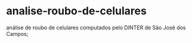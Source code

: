 # analise-roubo-de-celulares

análise de roubo de celulares computados pelo DINTER de São José dos Campos;
